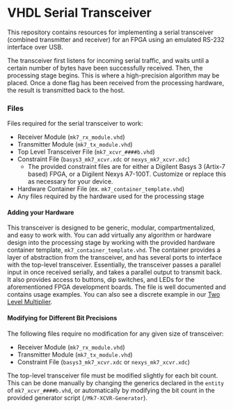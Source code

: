 # VHDL Serial Transceiver
This repository contains resources for implementing a serial transceiver (combined transmitter and receiver) for an FPGA using an emulated RS-232 interface over USB.

The transceiver first listens for incoming serial traffic, and waits until a certain number of bytes have been successfully received. Then, the processing stage begins. This is where a high-precision algorithm may be placed. Once a done flag has been received from the processing hardware, the result is transmitted back to the host.

### Files
Files required for the serial transceiver to work:
- Receiver Module (`mk7_rx_module.vhd`)
- Transmitter Module (`mk7_tx_module.vhd`)
- Top Level Transceiver File (`mk7_xcvr_####b.vhd`)
- Constraint File (`basys3_mk7_xcvr.xdc` or `nexys_mk7_xcvr.xdc`)
    - The provided constraint files are for either a Digilent Basys 3 (Artix-7 based) FPGA, or a Digilent Nexys A7-100T. Customize or replace this as necessary for your device.
- Hardware Container File (ex. `mk7_container_template.vhd`)
- Any files required by the hardware used for the processing stage

#### Adding your Hardware
This transceiver is designed to be generic, modular, compartmentalized, and easy to work with. You can add virtually any algorithm or hardware design into the processing stage by working with the provided hardware container template, `mk7_container_template.vhd`. The container provides a layer of abstraction from the transceiver, and has several ports to interface with the top-level transceiver. Essentially, the transceiver passes a parallel input in once received serially, and takes a parallel output to transmit back. It also provides access to buttons, dip switches, and LEDs for the aforementioned FPGA development boards. The file is well documented and contains usage examples. You can also see a discrete example in our [Two Level Multiplier](https://www.github.com/ALUminaries/Two-Level-Multiplier).

#### Modifying for Different Bit Precisions
The following files require no modification for any given size of transceiver:
- Receiver Module (`mk7_rx_module.vhd`)
- Transmitter Module (`mk7_tx_module.vhd`)
- Constraint File (`basys3_mk7_xcvr.xdc` or `nexys_mk7_xcvr.xdc`)

The top-level transceiver file must be modified slightly for each bit count. This can be done manually by changing the generics declared in the `entity` of `mk7_xcvr_####b.vhd`, or automatically by modifying the bit count in the provided generator script (`/Mk7-XCVR-Generator`).